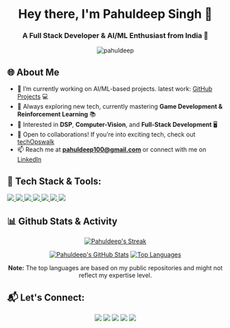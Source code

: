 <h1 align="center">Hey there, I'm Pahuldeep Singh 👋</h1>
<h3 align="center">A Full Stack Developer & AI/ML Enthusiast from India 🚀</h3>

<p align="center">
    <img src="https://komarev.com/ghpvc/?username=pahuldeep&label=Profile%20views&color=0e75b6&style=flat" alt="pahuldeep" /> 
</p>

## 🌐 About Me
- 🔭 I’m currently working on AI/ML-based projects. latest work: [GitHub Projects](https://github.com/pahuldeep?tab=repositories) 💻
- 🌱 Always exploring new tech, currently mastering **Game Development & Reinforcement Learning** 📚
- 🧠 Interested in **DSP**, **Computer-Vision**, and **Full-Stack Development** 🖥️
- 🎯 Open to collaborations! If you’re into exciting tech, check out [techOpswalk](https://github.com/techopswalk)
- 📫 Reach me at **pahuldeep100@gmail.com** or connect with me on [LinkedIn](https://www.linkedin.com/in/pahuldeep-singh-424351161)

## 🔧 Tech Stack & Tools:

<p> 
    <a href="https://isocpp.org/" target="_blank"> <img src="https://img.icons8.com/color/50/000000/c-plus-plus-logo.png"/> </a>
    <a href="https://www.python.org/" target="_blank"> <img src="https://img.icons8.com/fluency/48/000000/python.png"/> </a>
    <a href="https://www.djangoproject.com/" target="_blank"> <img src="https://img.icons8.com/external-tal-revivo-color-tal-revivo/48/external-django-a-high-level-python-web-framework-that-encourages-rapid-development-logo-color-tal-revivo.png"/> </a>
    <a href="https://git-scm.com/" target="_blank"> <img src="https://img.icons8.com/color/48/000000/git.png"/> </a>
    <a href="https://doc.qt.io/" target="_blank"> <img src="https://img.icons8.com/ios/50/qt.png"/> </a>
    <a href="https://docs.opencv.org/4.x/index.html" target="_blank"> <img src="https://img.icons8.com/color/48/opencv.png"/> </a>
    <a href="https://docs.nvidia.com/cuda/cuda-toolkit-release-notes/contents.html" target="_blank"> <img src="https://img.icons8.com/color/48/nvidia.png"/> </a>
</p>

## 📊 Github Stats & Activity

<p align="center">
    <a href="https://github.com/pahuldeep/github-readme-streak-stats">
        <img title="🔥 Get your streak stats!" alt="Pahuldeep's Streak" src="https://github-readme-streak-stats.herokuapp.com/?user=pahuldeep&theme=black-ice&hide_border=true&stroke=0000&background=060A0CD0"/>
    </a>
</p>
<p align="center">
    <a href="https://github.com/pahuldeep/github-readme-stats"><img alt="Pahuldeep's GitHub Stats" src="https://github-readme-stats.vercel.app/api?username=pahuldeep&show_icons=true&theme=react&hide_border=true&bg_color=0D1117" /></a>
    <a href="https://github.com/pahuldeep/github-readme-stats"><img alt="Top Languages" src="https://github-readme-stats.vercel.app/api/top-langs/?username=pahuldeep&layout=compact&theme=react&hide_border=true&bg_color=0D1117" /></a>
</p>

<p align="center">
    <b>Note:</b> The top languages are based on my public repositories and might not reflect my expertise level.
</p>

## 📬 Let's Connect:
<p align="center">
    <a href="https://www.linkedin.com/in/pahuldeep-singh-424351161"><img src="https://img.icons8.com/fluent/48/000000/linkedin.png"/></a>
    <a href="https://twitter.com/pahuldeep_"><img src="https://img.icons8.com/fluent/48/000000/twitter.png"/></a>
    <a href="https://www.instagram.com/pahul.deep17/"><img src="https://img.icons8.com/fluent/48/000000/instagram-new.png"/></a>
    <a href="https://www.youtube.com/@Techopswalk"><img src="https://img.icons8.com/color/48/000000/youtube-play.png"/></a>
    <a href="https://drive.google.com/drive/folders/1-K7U8MGAAMk3oNYC4DMpakKwLthehYGy">
        <img src="https://img.icons8.com/color/48/google-drive--v2.png"/>
    </a>
</p>
